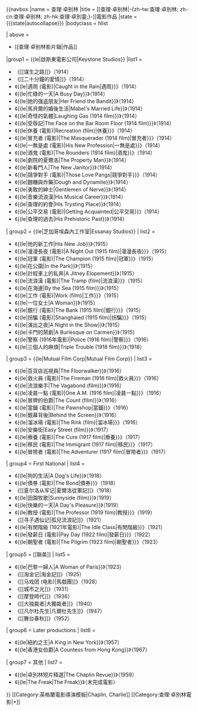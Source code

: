 {{navbox
|name = 查理·卓别林
|title = [[查理·卓别林|-{zh-tw:查理·卓別林; zh-cn:查理·卓别林; zh-hk:查理·卓別靈;}-]]電影作品
|state = {{{state|autocollapse}}}
|bodyclass = hlist

| above = 
* [[查理·卓别林影片辑|作品]]

|group1 = {{le|啟斯東電影公司|Keystone Studios}}
|list1 =  
* 《[[谋生之路]]》（1914）
* 《[[二十分鐘的愛情]]》（1914）
* 《{{le|遇雨 (電影)|Caught in the Rain|遇雨}}》（1914）
* 《{{le|忙碌的一天|A Busy Day}}》（1914）
* 《{{le|她的强盗朋友|Her Friend the Bandit}}》（1914）
* 《{{le|馬貝爾的婚後生活|Mabel's Married Life}}》（1914）
* 《{{le|奇怪的氣體|Laughing Gas (1914 film)}}》（1914）
* 《{{le|受辱記|The Face on the Bar Room Floor (1914 film)}}》（1914）
* 《{{le|休養 (電影)|Recreation (film)|休養}}》（1914）
* 《{{le|冒充者 (電影)|The Masquerader (1914 film)|冒充者}}》（1914）
* 《{{le|一無是處 (電影)|His New Profession|一無是處}}》（1914）
* 《{{le|酒鬼 (電影)|The Rounders (1914 film)|酒鬼}}》（1914）
* 《{{le|劇院的夏爾洛|The Property Man}}》（1914）
* 《{{le|新看門人|The New Janitor}}》（1914）
* 《{{le|競爭對手 (電影)|Those Love Pangs|競爭對手}}》（1914）
* 《{{le|麵糰與炸藥|Dough and Dynamite}}》（1914）
* 《{{le|勇敢的紳士|Gentlemen of Nerve}}》（1914）
* 《{{le|音樂流浪漢|His Musical Career}}》（1914）
* 《{{le|查理的約會|His Trysting Place}}》（1914）
* 《{{le|公平交易 (電影)|Getting Acquainted|公平交易}}》（1914）
* 《{{le|查理的過去|His Prehistoric Past}}》（1914）

| group2 = {{le|芝加哥埃森內工作室|Essanay Studios}}
| list2 = 
* 《{{le|他的新工作|His New Job}}》（1915）
* 《{{le|漫漫長夜 (電影)|A Night Out (1915 film)|漫漫長夜}}》（1915）
* 《{{le|冠軍 (電影)|The Champion (1915 film)|冠軍}}》（1915）
* 《{{le|在公園|In the Park}}》（1915）
* 《{{le|計程車上的私奔|A Jitney Elopement}}》（1915）
* 《{{le|流浪漢 (電影)|The Tramp (film)|流浪漢}}》（1915）
* 《{{le|在海邊|By the Sea (1915 film)}}》（1915）
* 《{{le|工作 (電影)|Work (film)|工作}}》（1915）
* 《{{le|一位女士|A Woman}}》（1915）
* 《{{le|銀行 (電影)|The Bank (1915 film)|銀行}}》（1915）
* 《{{le|拐騙 (電影)|Shanghaied (1915 film)|拐騙}}》（1915）
* 《{{le|演出之夜|A Night in the Show}}》（1915）
* 《{{le|卡門的鬧劇|A Burlesque on Carmen}}》（1915）
* 《{{le|警察 (1916年電影)|Police (1916 film)|警察}}》（1916）
* 《{{le|三個人的麻煩|Triple Trouble (1918 film)}}》（1918）

| group3 = {{le|Mutual Film Corp|Mutual Film Corp}}
| list3 = 
* 《{{le|百貨店巡視員|The Floorwalker}}》（1916）
* 《{{le|救火員 (電影)|The Fireman (1916 film)|救火員}}》（1916）
* 《{{le|流浪樂手|The Vagabond (film)}}》（1916）
* 《{{le|凌晨一點 (電影)|One A.M. (1916 film)|凌晨一點}}》（1916）
* 《{{le|冒牌的伯爵|The Count (film)}}》（1916）
* 《{{le|當鋪 (電影)|The Pawnshop|當鋪}}》（1916）
* 《{{le|銀幕背後|Behind the Screen}}》（1916）
* 《{{le|溜冰場 (電影)|The Rink (film)|溜冰場}}》（1916）
* 《{{le|安樂街|Easy Street (film)}}》（1917）
* 《{{le|療養 (電影)|The Cure (1917 film)|療養}}》（1917）
* 《{{le|移民 (電影)|The Immigrant (1917 film)|移民}}》（1917）
* 《{{le|冒險者 (電影)|The Adventurer (1917 film)|冒險者}}》（1917）

| group4 = First National
| list4 = 
* 《{{le|狗的生活|A Dog's Life}}》（1918）
* 《{{le|債券 (電影)|The Bond|債券}}》（1918）
* 《[[夏尔洛从军记|夏爾洛從軍記]]》（1918）
* 《{{le|田園牧歌|Sunnyside (film)}}》（1919）
* 《{{le|快樂的一天|A Day's Pleasure}}》（1919）
* 《{{le|教授 (電影)|The Professor (1919 film)|教授}}》（1919）
* 《[[寻子遇仙记|孤兒流浪記]]》（1921）
* 《{{le|有閒階級 (1921年電影)|The Idle Class|有閒階級}}》（1921）
* 《{{le|發薪日 (電影)|Pay Day (1922 film)|發薪日}}》（1922）
* 《{{le|朝聖者 (電影)|The Pilgrim (1923 film)|朝聖者}}》（1923）

| group5 = [[聯美]]
| list5 = 
* 《{{le|巴黎一婦人|A Woman of Paris}}》（1923）
* 《[[淘金记|淘金記]]》（1925）
* 《[[马戏团 (电影)|馬戲團]]》（1928）
* 《[[城市之光]]》（1931）
* 《[[摩登時代]]》（1936）
* 《[[大独裁者|大獨裁者]]》（1940）
* 《[[凡尔杜先生|凡爾杜先生]]》（1947）
* 《[[舞台春秋]]》（1952）

| group6 = Later productions
| list6 = 
* 《{{le|紐約之王|A King in New York}}》（1957）
* 《{{le|香港女伯爵|A Countess from Hong Kong}}》（1967）

| group7 = 其他
| list7 = 
* 《{{le|卓別林短片精選|The Chaplin Revue}}》（1959）
* 《{{le|The Freak|The Freak}}》（未完成電影）

}}<noinclude>
[[Category:英格蘭電影導演模板|Chaplin, Charlie]]
[[Category:查理·卓別林電影|*]]
</noinclude>